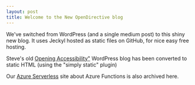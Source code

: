 ```yaml
---
layout: post
title: Welcome to the New OpenDirective blog
---
```


<div class="message">
  We've switched from WordPress (and a single medium post) to this shiny new blog. It uses Jeckyl hosted as static files on GitHub, for nice easy free hosting.
</div>

Steve's old [Opening Accessibility"](/openingaccessibility/index.html) WordPress blog has been converted to static HTML (using the "simply static" plugin)

Our [Azure Serverless](/azureserverless/index.html) site about Azure Functions is also archived here.
